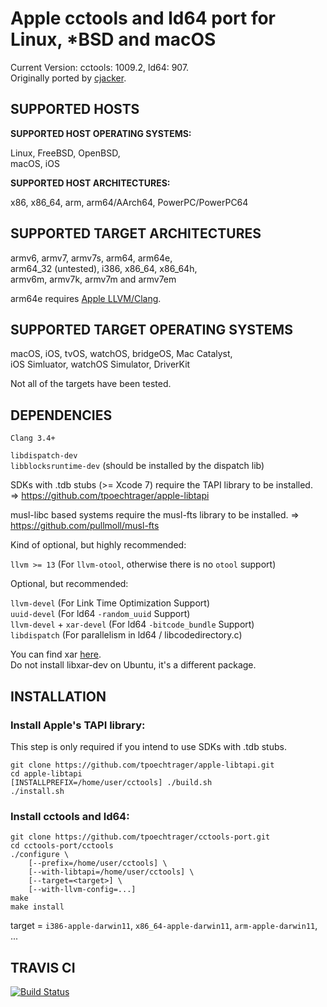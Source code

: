 # Apple cctools and ld64 port for Linux, *BSD and macOS #

Current Version: cctools: 1009.2, ld64: 907.  
Originally ported by [cjacker](http://ios-toolchain-based-on-clang-for-linux.googlecode.com).

## SUPPORTED HOSTS ##

**SUPPORTED HOST OPERATING SYSTEMS:**

Linux, FreeBSD, OpenBSD,  
macOS, iOS

**SUPPORTED HOST ARCHITECTURES:**

x86, x86_64, arm, arm64/AArch64, PowerPC/PowerPC64

## SUPPORTED TARGET ARCHITECTURES ##

armv6, armv7, armv7s, arm64, arm64e,  
arm64_32 (untested), i386, x86_64, x86_64h,  
armv6m, armv7k, armv7m and armv7em

arm64e requires [Apple LLVM/Clang](https://github.com/apple/llvm-project).

## SUPPORTED TARGET OPERATING SYSTEMS ##

macOS, iOS, tvOS, watchOS, bridgeOS, Mac Catalyst,  
iOS Simluator, watchOS Simulator, DriverKit

Not all of the targets have been tested.

## DEPENDENCIES ##

`Clang 3.4+` 

`libdispatch-dev`  
`libblocksruntime-dev` (should be installed by the dispatch lib)

SDKs with .tdb stubs (>= Xcode 7) require the TAPI library to be installed.  
=> https://github.com/tpoechtrager/apple-libtapi

musl-libc based systems require the musl-fts library to be installed.
=> https://github.com/pullmoll/musl-fts

Kind of optional, but highly recommended:

`llvm >= 13`              (For `llvm-otool`, otherwise there is no `otool` support)

Optional, but recommended:

`llvm-devel`               (For Link Time Optimization Support)  
`uuid-devel`               (For ld64 `-random_uuid` Support)  
`llvm-devel` + `xar-devel` (For ld64 `-bitcode_bundle` Support)  
`libdispatch`              (For parallelism in ld64 / libcodedirectory.c)

You can find xar [here](https://github.com/tpoechtrager/xar).  
Do not install libxar-dev on Ubuntu, it's a different package.

## INSTALLATION ##

### Install Apple's TAPI library:
This step is only required if you intend to use SDKs with .tdb stubs.

    git clone https://github.com/tpoechtrager/apple-libtapi.git
    cd apple-libtapi
    [INSTALLPREFIX=/home/user/cctools] ./build.sh
    ./install.sh

### Install cctools and ld64:
    git clone https://github.com/tpoechtrager/cctools-port.git
    cd cctools-port/cctools
    ./configure \
        [--prefix=/home/user/cctools] \
        [--with-libtapi=/home/user/cctools] \
        [--target=<target>] \
        [--with-llvm-config=...]
    make
    make install

target = `i386-apple-darwin11`, `x86_64-apple-darwin11`, `arm-apple-darwin11`, ...

## TRAVIS CI ##

[![Build Status](https://travis-ci.org/tpoechtrager/cctools-port.svg?branch=973.0.1-ld64-609)](https://travis-ci.org/tpoechtrager/cctools-port)
